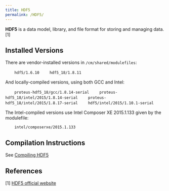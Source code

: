 ```yaml
---
title: HDF5
permalink: /HDF5/
---
```


**HDF5** is a data model, library, and file format for storing and
managing data.[1]

Installed Versions
------------------

There are vendor-installed versions in `/cm/shared/modulefiles`:

`    hdf5/1.6.10`
`    hdf5_18/1.8.11`

And locally-compiled versions, using both GCC and Intel:

`    proteus-hdf5_18/gcc/1.8.14-serial`
`    proteus-hdf5_18/intel/2015/1.8.14-serial`
`    proteus-hdf5_18/intel/2015/1.8.17-serial`
`    hdf5/intel/2015/1.10.1-serial`

The Intel-compiled versions use Intel Composer XE 2015.1.133 given by
the modulefile:

`    intel/composerxe/2015.1.133`

Compilation Instructions
------------------------

See [Compiling HDF5](/Compiling_HDF5 "wikilink")

References
----------

<references/>

[1] [HDF5 official website](https://support.hdfgroup.org/HDF5/)